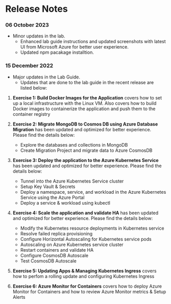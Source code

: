 # Release Notes

### 06 October 2023

 - Minor updates in the lab.   
   - Enhanced lab guide instructions and updated screenshots with latest UI from Microsoft Azure for better user experience.
   - Updated npm pacakage installtion.

### 15 December 2022

- Major updates in the Lab Guide.
  - Updates that are done to the lab guide in the recent release are listed below:

1. **Exercise 1: Build Docker Images for the Application** covers how to set up a local infrastructure with the Linux VM. Also covers how to build Docker images to containerize the application and push them to the container registry
  

2. **Exercise 2: Migrate MongoDB to Cosmos DB using Azure Database Migration** has been updated and optimized for better experience. Please find the details below:
   
   - Explore the databases and collections in MongoDB
   - Create Migration Project and migrate data to Azure CosmosDB

3. **Exercise 3: Deploy the application to the Azure Kubernetes Service** has been updated and optimized for better experience. Please find the details below:

   - Tunnel into the Azure Kubernetes Service cluster
   - Setup Key Vault & Secrets
   - Deploy a namespace, service, and workload in the Azure Kubernetes Service using the Azure Portal
   - Deploy a service & workload using kubectl
 
4. **Exercise 4: Scale the application and validate HA** has been updated and optimized for better experience. Please find the details below:

   - Modify the Kubernetes resource deployments in Kubernetes service
   - Resolve failed replica provisioning
   - Configure Horizontal Autoscaling for Kubernetes service pods
   - Autoscaling on Azure Kubernetes service cluster
   - Restart containers and validate HA
   - Configure CosmosDB Autoscale
   - Test CosmosDB Autoscale

5. **Exercise 5: Updating Apps & Managing Kubernetes Ingress** covers how to perfom a rolling update and configuring Kubernetes Ingress

6. **Exercise 6: Azure Monitor for Containers** covers how to deploy Azure Monitor for Containers and how to review Azure Monitor metrics & Setup Alerts
 
